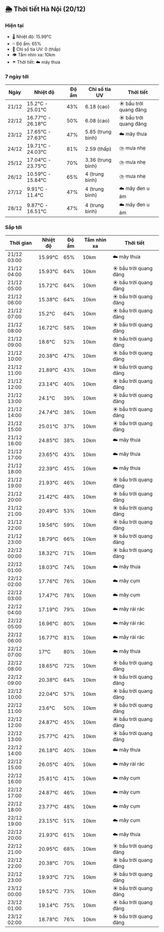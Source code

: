 ## 🌦️ Thời tiết Hà Nội (20/12)

### Hiện tại

- 🌡️ Nhiệt độ: 15.99℃
- 💦 Độ ẩm: 65%
- 🌟 Chỉ số tia UV: 0 (thấp)
- 👁️ Tầm nhìn xa: 10km
- ☂️ Thời tiết: ☁️ mây thưa

### 7 ngày tới

| Ngày | Nhiệt độ | Độ ẩm | Chỉ số tia UV | Thời tiết |
| --- | --- | --- | --- | --- |
| 21/12 | 15.2℃ - 25.01℃ | 43% | 6.18 (cao) | ☀️ bầu trời quang đãng |
| 22/12 | 16.77℃ - 26.18℃ | 50% | 6.08 (cao) | ☀️ bầu trời quang đãng |
| 23/12 | 17.65℃ - 27.63℃ | 47% | 5.85 (trung bình) | ☁️ mây thưa |
| 24/12 | 19.71℃ - 24.03℃ | 81% | 2.59 (thấp) | ⛈️ mưa nhẹ |
| 25/12 | 17.04℃ - 23.75℃ | 70% | 3.36 (trung bình) | ⛈️ mưa nhẹ |
| 26/12 | 10.59℃ - 15.84℃ | 65% | 4 (trung bình) | ⛈️ mưa nhẹ |
| 27/12 | 9.91℃ - 11.4℃ | 47% | 4 (trung bình) | ☁️ mây đen u ám |
| 28/12 | 9.87℃ - 16.51℃ | 47% | 4 (trung bình) | ☁️ mây đen u ám |

### Sắp tới

| Thời gian | Nhiệt độ | Độ ẩm | Tầm nhìn xa | Thời tiết |
| --- | --- | --- | --- | --- |
| 21/12 03:00 | 15.99℃ | 65% | 10km | ☁️ mây thưa |
| 21/12 04:00 | 15.93℃ | 64% | 10km | ☀️ bầu trời quang đãng |
| 21/12 05:00 | 15.72℃ | 64% | 10km | ☀️ bầu trời quang đãng |
| 21/12 06:00 | 15.38℃ | 64% | 10km | ☀️ bầu trời quang đãng |
| 21/12 07:00 | 15.2℃ | 64% | 10km | ☀️ bầu trời quang đãng |
| 21/12 08:00 | 16.72℃ | 58% | 10km | ☀️ bầu trời quang đãng |
| 21/12 09:00 | 18.6℃ | 52% | 10km | ☀️ bầu trời quang đãng |
| 21/12 10:00 | 20.38℃ | 47% | 10km | ☀️ bầu trời quang đãng |
| 21/12 11:00 | 21.89℃ | 43% | 10km | ☀️ bầu trời quang đãng |
| 21/12 12:00 | 23.14℃ | 40% | 10km | ☀️ bầu trời quang đãng |
| 21/12 13:00 | 24.1℃ | 39% | 10km | ☀️ bầu trời quang đãng |
| 21/12 14:00 | 24.74℃ | 38% | 10km | ☀️ bầu trời quang đãng |
| 21/12 15:00 | 25.01℃ | 37% | 10km | ☀️ bầu trời quang đãng |
| 21/12 16:00 | 24.85℃ | 38% | 10km | ☁️ mây thưa |
| 21/12 17:00 | 23.65℃ | 43% | 10km | ☁️ mây thưa |
| 21/12 18:00 | 22.39℃ | 45% | 10km | ☁️ mây thưa |
| 21/12 19:00 | 21.93℃ | 46% | 10km | ☀️ bầu trời quang đãng |
| 21/12 20:00 | 21.42℃ | 48% | 10km | ☀️ bầu trời quang đãng |
| 21/12 21:00 | 20.49℃ | 53% | 10km | ☀️ bầu trời quang đãng |
| 21/12 22:00 | 19.56℃ | 59% | 10km | ☀️ bầu trời quang đãng |
| 21/12 23:00 | 18.79℃ | 66% | 10km | ☀️ bầu trời quang đãng |
| 22/12 00:00 | 18.32℃ | 71% | 10km | ☀️ bầu trời quang đãng |
| 22/12 01:00 | 18.03℃ | 74% | 10km | ☁️ mây thưa |
| 22/12 02:00 | 17.76℃ | 76% | 10km | ☁️ mây cụm |
| 22/12 03:00 | 17.47℃ | 78% | 10km | ☁️ mây cụm |
| 22/12 04:00 | 17.19℃ | 79% | 10km | ☁️ mây rải rác |
| 22/12 05:00 | 16.96℃ | 80% | 10km | ☁️ mây rải rác |
| 22/12 06:00 | 16.77℃ | 81% | 10km | ☁️ mây rải rác |
| 22/12 07:00 | 17℃ | 80% | 10km | ☁️ mây thưa |
| 22/12 08:00 | 18.65℃ | 72% | 10km | ☀️ bầu trời quang đãng |
| 22/12 09:00 | 20.38℃ | 64% | 10km | ☀️ bầu trời quang đãng |
| 22/12 10:00 | 22.04℃ | 57% | 10km | ☀️ bầu trời quang đãng |
| 22/12 11:00 | 23.6℃ | 50% | 10km | ☀️ bầu trời quang đãng |
| 22/12 12:00 | 24.87℃ | 45% | 10km | ☀️ bầu trời quang đãng |
| 22/12 13:00 | 25.77℃ | 42% | 10km | ☀️ bầu trời quang đãng |
| 22/12 14:00 | 26.18℃ | 40% | 10km | ☁️ mây thưa |
| 22/12 15:00 | 26.05℃ | 40% | 10km | ☁️ mây rải rác |
| 22/12 16:00 | 25.81℃ | 41% | 10km | ☁️ mây cụm |
| 22/12 17:00 | 24.87℃ | 46% | 10km | ☁️ mây cụm |
| 22/12 18:00 | 23.77℃ | 48% | 10km | ☁️ mây cụm |
| 22/12 19:00 | 23.15℃ | 51% | 10km | ☁️ mây cụm |
| 22/12 20:00 | 21.93℃ | 61% | 10km | ☁️ mây thưa |
| 22/12 21:00 | 20.95℃ | 68% | 10km | ☀️ bầu trời quang đãng |
| 22/12 22:00 | 20.38℃ | 70% | 10km | ☀️ bầu trời quang đãng |
| 22/12 23:00 | 19.93℃ | 72% | 10km | ☀️ bầu trời quang đãng |
| 23/12 00:00 | 19.52℃ | 73% | 10km | ☀️ bầu trời quang đãng |
| 23/12 01:00 | 19.14℃ | 75% | 10km | ☀️ bầu trời quang đãng |
| 23/12 02:00 | 18.78℃ | 76% | 10km | ☀️ bầu trời quang đãng |
